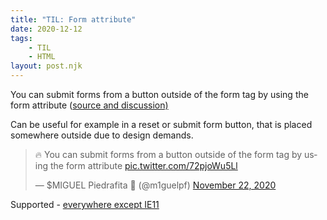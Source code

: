 ```yaml
---
title: "TIL: Form attribute"
date: 2020-12-12
tags:
    - TIL
    - HTML
layout: post.njk
---
```


<p>You can submit forms from a button outside of the form tag by using the form attribute (<a href="https://twitter.com/m1guelpf/status/1330374315058073600">source and discussion)</a></p>

<p>Can be useful for example in a reset or submit form button, that is placed somewhere outside due to design demands.</p>

<div class="snippet">
    <blockquote class="twitter-tweet"><p lang="en" dir="ltr">🔥 You can submit forms from a button outside of the form tag by using the form attribute <a href="https://t.co/72pjoWu5Ll">pic.twitter.com/72pjoWu5Ll</a></p>&mdash; $MIGUEL Piedrafita 🥬 (@m1guelpf) <a href="https://twitter.com/m1guelpf/status/1330374315058073600?ref_src=twsrc%5Etfw">November 22, 2020</a></blockquote> <script async src="https://platform.twitter.com/widgets.js" charset="utf-8"></script>
</div>

<p>Supported - <a href="https://caniuse.com/form-attribute">everywhere except IE11</a></p>
